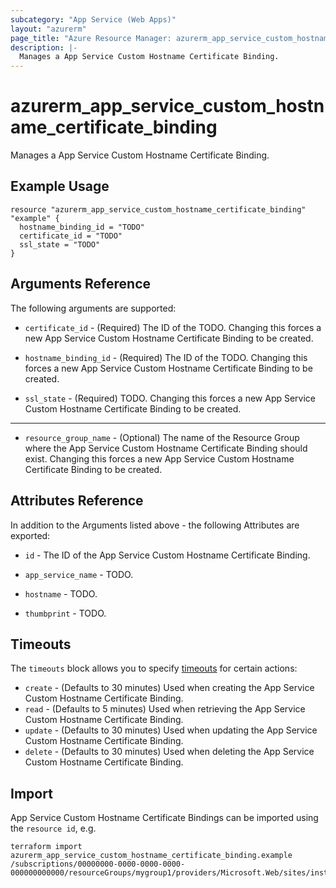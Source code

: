 ```yaml
---
subcategory: "App Service (Web Apps)"
layout: "azurerm"
page_title: "Azure Resource Manager: azurerm_app_service_custom_hostname_certificate_binding"
description: |-
  Manages a App Service Custom Hostname Certificate Binding.
---
```


# azurerm_app_service_custom_hostname_certificate_binding

Manages a App Service Custom Hostname Certificate Binding.

## Example Usage

```hcl
resource "azurerm_app_service_custom_hostname_certificate_binding" "example" {
  hostname_binding_id = "TODO"
  certificate_id = "TODO"
  ssl_state = "TODO"
}
```

## Arguments Reference

The following arguments are supported:

* `certificate_id` - (Required) The ID of the TODO. Changing this forces a new App Service Custom Hostname Certificate Binding to be created.

* `hostname_binding_id` - (Required) The ID of the TODO. Changing this forces a new App Service Custom Hostname Certificate Binding to be created.

* `ssl_state` - (Required) TODO. Changing this forces a new App Service Custom Hostname Certificate Binding to be created.

---

* `resource_group_name` - (Optional) The name of the Resource Group where the App Service Custom Hostname Certificate Binding should exist. Changing this forces a new App Service Custom Hostname Certificate Binding to be created.

## Attributes Reference

In addition to the Arguments listed above - the following Attributes are exported: 

* `id` - The ID of the App Service Custom Hostname Certificate Binding.

* `app_service_name` - TODO.

* `hostname` - TODO.

* `thumbprint` - TODO.

## Timeouts

The `timeouts` block allows you to specify [timeouts](https://www.terraform.io/docs/configuration/resources.html#timeouts) for certain actions:

* `create` - (Defaults to 30 minutes) Used when creating the App Service Custom Hostname Certificate Binding.
* `read` - (Defaults to 5 minutes) Used when retrieving the App Service Custom Hostname Certificate Binding.
* `update` - (Defaults to 30 minutes) Used when updating the App Service Custom Hostname Certificate Binding.
* `delete` - (Defaults to 30 minutes) Used when deleting the App Service Custom Hostname Certificate Binding.

## Import

App Service Custom Hostname Certificate Bindings can be imported using the `resource id`, e.g.

```shell
terraform import azurerm_app_service_custom_hostname_certificate_binding.example /subscriptions/00000000-0000-0000-0000-000000000000/resourceGroups/mygroup1/providers/Microsoft.Web/sites/instance1/hostNameBindings/mywebsite.com
```